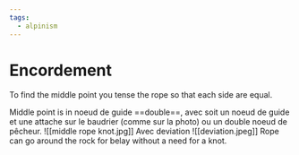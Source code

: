 ```yaml
---
tags:
  - alpinism
---
```

# Encordement

To find the middle point you tense the rope so that each side are equal.

Middle point is in noeud de guide ==double==, avec soit un noeud de guide et une attache sur le baudrier (comme sur la photo) ou un double noeud de pêcheur.
![[middle rope knot.jpg]]
Avec deviation
![[deviation.jpeg]]
Rope can go around the rock for belay without a need for a knot.